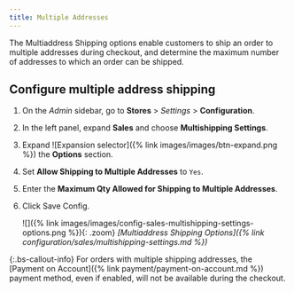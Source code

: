 ```yaml
---
title: Multiple Addresses
---
```


The Multiaddress Shipping options enable customers to ship an order to multiple addresses during checkout, and determine the maximum number of addresses to which an order can be shipped.

## Configure multiple address shipping

1. On the _Admin_ sidebar, go to **Stores** > _Settings_ > **Configuration**.

1. In the left panel, expand **Sales** and choose **Multishipping Settings**.

1. Expand ![Expansion selector]({% link images/images/btn-expand.png %}) the **Options** section.

1. Set **Allow Shipping to Multiple Addresses** to `Yes`.

1. Enter the **Maximum Qty Allowed for Shipping to Multiple Addresses**.

1. Click <span class="btn">Save Config</span>.

   ![]({% link images/images/config-sales-multishipping-settings-options.png %}){: .zoom}
   _[Multiaddress Shipping Options]({% link configuration/sales/multishipping-settings.md %})_

{:.bs-callout-info}
<span class="b2b-only"></span> For orders with multiple shipping addresses, the [Payment on Account]({% link payment/payment-on-account.md %}) payment method, even if enabled, will not be available during the checkout.
